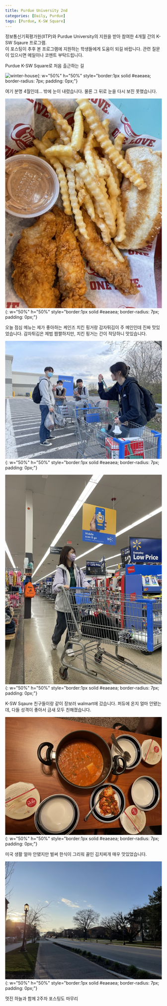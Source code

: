 ```yaml
---
title: Purdue University 2nd
categories: [Daily, Purdue]
tags: [Purdue, K-SW Square]
---
```


정보통신기획평가원(IITP)와 Purdue University의 지원을 받아 참여한 4개월 간의 K-SW Sqaure 프로그램.  
이 포스팅이 추후 본 프로그램에 지원하는 학생들에게 도움이 되길 바랍니다. 관련 질문이 있으시면 메일이나 코멘트 부탁드립니다. 

Purdue K-SW Square로 처음 출근하는 길 

![winter-house](/assets/img/2nd_week/winter-house.png){: w="50%" h="50%" style="border:1px solid #eaeaea; border-radius: 7px; padding: 0px;"}

여기 분명 4월인데... 밖에 눈이 내렸습니다.
물론 그 뒤로 눈을 다시 보진 못했습니다.

![cane's](/assets/img/2nd_week/cane's.jpeg){: w="50%" h="50%" style="border:1px solid #eaeaea; border-radius: 7px; padding: 0px;"}

오늘 점심 메뉴는 제가 좋아하는 케인즈
치킨 핑거랑 감자튀김이 주 메인인데 진짜 맛있었습니다. 감자튀김은 제법 짭짤하지만, 치킨 핑거는 간이 적당하니 맛있습니다.

![together-walmart](/assets/img/2nd_week/together-walmart.jpeg){: w="50%" h="50%" style="border:1px solid #eaeaea; border-radius: 7px; padding: 0px;"}

![hg-walmart](/assets/img/2nd_week/hg-walmart.jpeg){: w="50%" h="50%" style="border:1px solid #eaeaea; border-radius: 7px; padding: 0px;"}

K-SW Sqaure 친구들이랑 같이 장보러 walmart에 갔습니다. 
퍼듀에 온지 얼마 안됐는데, 다들 성격이 좋아서 금새 모두 친해졌습니다.

![korean-dinner](/assets/img/2nd_week/korean-dinner.jpg){: w="50%" h="50%" style="border:1px solid #eaeaea; border-radius: 7px; padding: 0px;"}

미국 생활 얼마 안됐지만 벌써 한식이 그리워 끓인 김치찌개
매우 맛있었습니다.

![clear-cloud](/assets/img/2nd_week/clear-cloud.jpeg){: w="50%" h="50%" style="border:1px solid #eaeaea; border-radius: 7px; padding: 0px;"}

멋진 하늘과 함께 2주차 포스팅도 마무리

